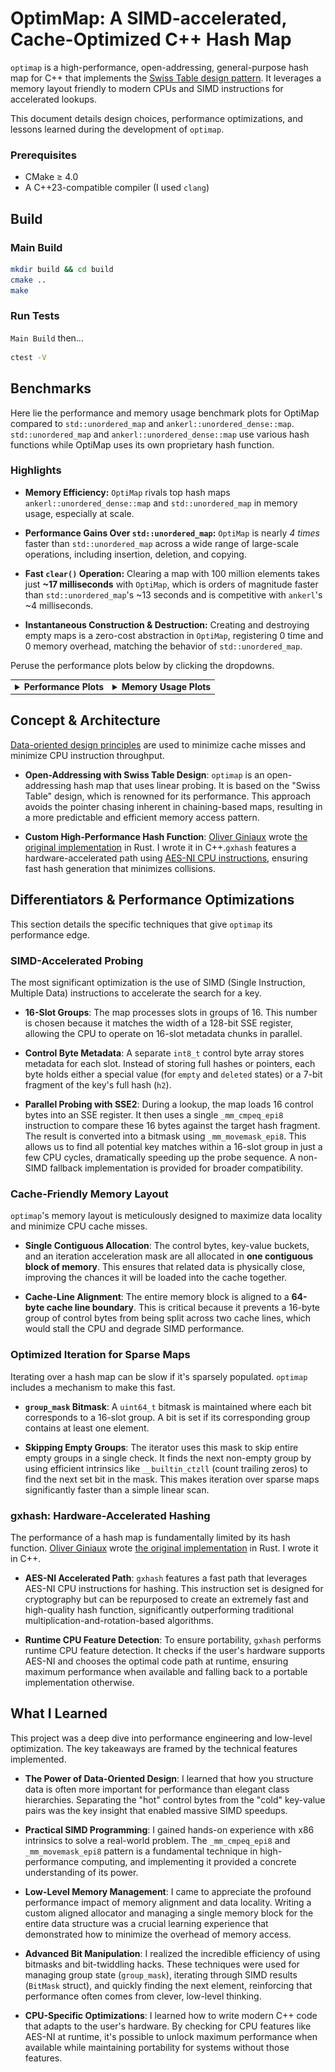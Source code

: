 # OptimMap: A SIMD-accelerated, Cache-Optimized C++ Hash Map

`optimap` is a high-performance, open-addressing, general-purpose hash map for C++ that implements the [Swiss Table design pattern](https://abseil.io/about/design/swisstables). It leverages a memory layout friendly to modern CPUs and SIMD instructions for accelerated lookups.

This document details design choices, performance optimizations, and lessons learned during the development of `optimap`.

### Prerequisites
- CMake $\geq$ 4.0
- A C++23-compatible compiler (I used `clang`)

## Build

### Main Build

```bash
mkdir build && cd build
cmake ..
make
```

### Run Tests

`Main Build` then...
```bash
ctest -V
```

## Benchmarks
Here lie the performance and memory usage benchmark plots for OptiMap compared to `std::unordered_map` and `ankerl::unordered_dense::map`. `std::unordered_map` and `ankerl::unordered_dense::map` use various hash functions while OptiMap uses its own proprietary hash function.

### Highlights

*   **Memory Efficiency:** `OptiMap` rivals top hash maps `ankerl::unordered_dense::map` and `std::unordered_map` in memory usage, especially at scale.

*   **Performance Gains Over `std::unordered_map`:** `OptiMap` is nearly *4 times* faster than `std::unordered_map` across a wide range of large-scale operations, including insertion, deletion, and copying.

*   **Fast `clear()` Operation:** Clearing a map with 100 million elements takes just **~17 milliseconds** with `OptiMap`, which is orders of magnitude faster than `std::unordered_map`'s ~13 seconds and is competitive with `ankerl`'s ~4 milliseconds.

*   **Instantaneous Construction & Destruction:** Creating and destroying empty maps is a zero-cost abstraction in `OptiMap`, registering 0 time and 0 memory overhead, matching the behavior of `std::unordered_map`.

Peruse the performance plots below by clicking the dropdowns.

<table>
<tr>
<td valign="top">
<details>
<summary><strong>Performance Plots</strong></summary>
<br>
<em>Speed of various operations. Lower is better.</em>
<div align="center">

**Copy Performance**
<br>
<img src="plots/Copy_performance.png" width="80%">

**CtorDtorEmptyMap Performance**
<br>
<img src="plots/CtorDtorEmptyMap_performance.png" width="80%">

**CtorDtorSingleEntryMap Performance**
<br>
<img src="plots/CtorDtorSingleEntryMap_performance.png" width="80%">

**InsertHugeInt Performance**
<br>
<img src="plots/InsertHugeInt_performance.png" width="80%">

**IterateIntegers Performance**
<br>
<img src="plots/IterateIntegers_performance.png" width="80%">

**RandomDistinct2 Performance**
<br>
<img src="plots/RandomDistinct2_performance.png" width="80%">

**RandomFind 200 Performance**
<br>
<img src="plots/RandomFind_200_performance.png" width="80%">

**RandomFind 2000 Performance**
<br>
<img src="plots/RandomFind_2000_performance.png" width="80%">

**RandomFind 500000 Performance**
<br>
<img src="plots/RandomFind_500000_performance.png" width="80%">

**RandomFindString 1000000 Performance**
<br>
<img src="plots/RandomFindString_1000000_performance.png" width="80%">

**RandomFindString Performance**
<br>
<img src="plots/RandomFindString_performance.png" width="80%">


</div>
</details>
</td>
<td valign="top">
<details>
<summary><strong>Memory Usage Plots</strong></summary>
<br>
<em>Memory consumption for various operations. Lower is better.</em>
<div align="center">

**Copy Memory**
<br>
<img src="plots/Copy_memory.png" width="80%">

**CtorDtorEmptyMap Memory**
<br>
<img src="plots/CtorDtorEmptyMap_memory.png" width="80%">

**CtorDtorSingleEntryMap Memory**
<br>
<img src="plots/CtorDtorSingleEntryMap_memory.png" width="80%">

**InsertHugeInt Memory**
<br>
<img src="plots/InsertHugeInt_memory.png" width="80%">

**IterateIntegers Memory**
<br>
<img src="plots/IterateIntegers_memory.png" width="80%">

**RandomDistinct2 Memory**
<br>
<img src="plots/RandomDistinct2_memory.png" width="80%">

**RandomFind 200 Memory**
<br>
<img src="plots/RandomFind_200_memory.png" width="80%">

**RandomFind 2000 Memory**
<br>
<img src="plots/RandomFind_2000_memory.png" width="80%">

**RandomFind 500000 Memory**
<br>
<img src="plots/RandomFind_500000_memory.png" width="80%">

**RandomFindString 1000000 Memory**
<br>
<img src="plots/RandomFindString_1000000_memory.png" width="80%">

**RandomFindString Memory**
<br>
<img src="plots/RandomFindString_memory.png" width="80%">

</div>
</details>
</td>
</tr>
</table>


## Concept & Architecture

[Data-oriented design principles](https://en.wikipedia.org/wiki/Data-oriented_design) are used to minimize cache misses and minimize CPU instruction throughput.

<!-- go into more technical depth on the swiss table design -->
-   **Open-Addressing with Swiss Table Design**: `optimap` is an open-addressing hash map that uses linear probing. It is based on the "Swiss Table" design, which is renowned for its performance. This approach avoids the pointer chasing inherent in chaining-based maps, resulting in a more predictable and efficient memory access pattern.

-   **Custom High-Performance Hash Function**: [Oliver Giniaux](https://ogxd.github.io/) wrote [the original implementation](https://github.com/ogxd/gxhash) in Rust. I wrote it in C++.`gxhash` features a hardware-accelerated path using [AES-NI CPU instructions](https://en.wikipedia.org/wiki/AES_instruction_set), ensuring fast hash generation that minimizes collisions.

## Differentiators & Performance Optimizations

This section details the specific techniques that give `optimap` its performance edge.

### SIMD-Accelerated Probing

The most significant optimization is the use of SIMD (Single Instruction, Multiple Data) instructions to accelerate the search for a key.

-   **16-Slot Groups**: The map processes slots in groups of 16. This number is chosen because it matches the width of a 128-bit SSE register, allowing the CPU to operate on 16-slot metadata chunks in parallel.

-   **Control Byte Metadata**: A separate `int8_t` control byte array stores metadata for each slot. Instead of storing full hashes or pointers, each byte holds either a special value (for `empty` and `deleted` states) or a 7-bit fragment of the key's full hash (`h2`).

-   **Parallel Probing with SSE2**: During a lookup, the map loads 16 control bytes into an SSE register. It then uses a single `_mm_cmpeq_epi8` instruction to compare these 16 bytes against the target hash fragment. The result is converted into a bitmask using `_mm_movemask_epi8`. This allows us to find all potential key matches within a 16-slot group in just a few CPU cycles, dramatically speeding up the probe sequence. A non-SIMD fallback implementation is provided for broader compatibility.

### Cache-Friendly Memory Layout

`optimap`'s memory layout is meticulously designed to maximize data locality and minimize CPU cache misses.

-   **Single Contiguous Allocation**: The control bytes, key-value buckets, and an iteration acceleration mask are all allocated in **one contiguous block of memory**. This ensures that related data is physically close, improving the chances it will be loaded into the cache together.

-   **Cache-Line Alignment**: The entire memory block is aligned to a **64-byte cache line boundary**. This is critical because it prevents a 16-byte group of control bytes from being split across two cache lines, which would stall the CPU and degrade SIMD performance.

### Optimized Iteration for Sparse Maps

Iterating over a hash map can be slow if it's sparsely populated. `optimap` includes a mechanism to make this fast.

-   **`group_mask` Bitmask**: A `uint64_t` bitmask is maintained where each bit corresponds to a 16-slot group. A bit is set if its corresponding group contains at least one element.

-   **Skipping Empty Groups**: The iterator uses this mask to skip entire empty groups in a single check. It finds the next non-empty group by using efficient intrinsics like `__builtin_ctzll` (count trailing zeros) to find the next set bit in the mask. This makes iteration over sparse maps significantly faster than a simple linear scan.

### gxhash: Hardware-Accelerated Hashing

The performance of a hash map is fundamentally limited by its hash function. [Oliver Giniaux](https://ogxd.github.io/) wrote [the original implementation](https://github.com/ogxd/gxhash) in Rust. I wrote it in C++.

-   **AES-NI Accelerated Path**: `gxhash` features a fast path that leverages AES-NI CPU instructions for hashing. This instruction set is designed for cryptography but can be repurposed to create an extremely fast and high-quality hash function, significantly outperforming traditional multiplication-and-rotation-based algorithms.

-   **Runtime CPU Feature Detection**: To ensure portability, `gxhash` performs runtime CPU feature detection. It checks if the user's hardware supports AES-NI and chooses the optimal code path at runtime, ensuring maximum performance when available and falling back to a portable implementation otherwise.

## What I Learned

This project was a deep dive into performance engineering and low-level optimization. The key takeaways are framed by the technical features implemented.

-   **The Power of Data-Oriented Design**: I learned that how you structure data is often more important for performance than elegant class hierarchies. Separating the "hot" control bytes from the "cold" key-value pairs was the key insight that enabled massive SIMD speedups.

-   **Practical SIMD Programming**: I gained hands-on experience with x86 intrinsics to solve a real-world problem. The `_mm_cmpeq_epi8` and `_mm_movemask_epi8` pattern is a fundamental technique in high-performance computing, and implementing it provided a concrete understanding of its power.

-   **Low-Level Memory Management**: I came to appreciate the profound performance impact of memory alignment and data locality. Writing a custom aligned allocator and managing a single memory block for the entire data structure was a crucial learning experience that demonstrated how to minimize the overhead of memory access.

-   **Advanced Bit Manipulation**: I realized the incredible efficiency of using bitmasks and bit-twiddling hacks. These techniques were used for managing group state (`group_mask`), iterating through SIMD results (`BitMask` struct), and quickly finding the next element, reinforcing that performance often comes from clever, low-level thinking.

-   **CPU-Specific Optimizations**: I learned how to write modern C++ code that adapts to the user's hardware. By checking for CPU features like AES-NI at runtime, it's possible to unlock maximum performance when available while maintaining portability for systems without those features.
